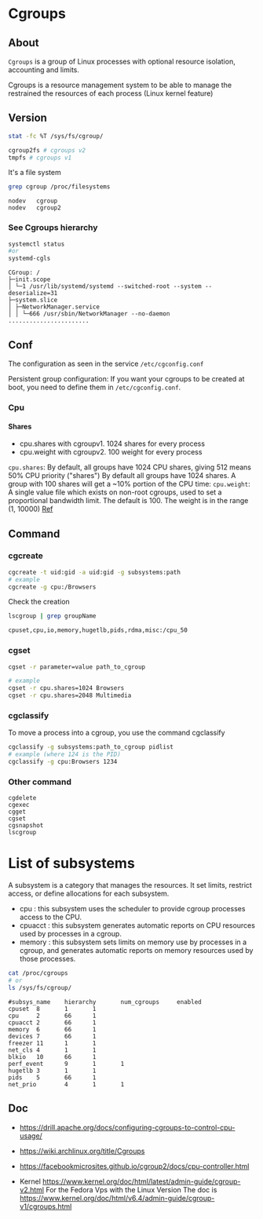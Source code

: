 # Cgroups
## About
`Cgroups` is a group of Linux processes with optional resource isolation, accounting and limits.

Cgroups is a resource management system
 to be able to manage the restrained the resources of each process
 (Linux kernel feature)

## Version

```bash
stat -fc %T /sys/fs/cgroup/
```
```bash
cgroup2fs # cgroups v2
tmpfs # cgroups v1
```

It's a file system
```bash
grep cgroup /proc/filesystems
```
```
nodev   cgroup
nodev   cgroup2
```

### See Cgroups hierarchy

```bash
systemctl status
#or
systemd-cgls
```
```
CGroup: /
├─init.scope
│ └─1 /usr/lib/systemd/systemd --switched-root --system --deserialize=31
├─system.slice
│ ├─NetworkManager.service
│ │ └─666 /usr/sbin/NetworkManager --no-daemon
.......................
```

## Conf
The configuration as seen in the service
  `/etc/cgconfig.conf`

Persistent group configuration: If you want your cgroups to be created at boot,
you need to define them in `/etc/cgconfig.conf`.


### Cpu
#### Shares

* cpu.shares with cgroupv1. 1024 shares for every process
* cpu.weight with cgroupv2. 100 weight for every process

`cpu.shares`: By default, all groups have 1024 CPU shares, giving 512 means 50%
  CPU priority ("shares") By default all groups have 1024 shares. A group with 100 shares will get a ~10% portion of the CPU time:
`cpu.weight`: A single value file which exists on non-root cgroups,
used to set a proportional bandwidth limit.
The default is 100. The weight is in the range (1, 10000)
[Ref](https://facebookmicrosites.github.io/cgroup2/docs/cpu-controller.html)

## Command



### cgcreate

```bash
cgcreate -t uid:gid -a uid:gid -g subsystems:path
# example
cgcreate -g cpu:/Browsers
```

Check the creation

```bash
lscgroup | grep groupName
```
```txt
cpuset,cpu,io,memory,hugetlb,pids,rdma,misc:/cpu_50
```

### cgset

```bash
cgset -r parameter=value path_to_cgroup

# example
cgset -r cpu.shares=1024 Browsers
cgset -r cpu.shares=2048 Multimedia
```


### cgclassify

To move a process into a cgroup, you use the command cgclassify

```bash
cgclassify -g subsystems:path_to_cgroup pidlist
# example (where 124 is the PID)
cgclassify -g cpu:Browsers 1234
```

### Other command
```
cgdelete
cgexec
cgget
cgset
cgsnapshot
lscgroup
```

# List of subsystems

A subsystem is a category that manages the resources.
It set limits, restrict access, or define allocations for each subsystem.

* cpu : this subsystem uses the scheduler to provide cgroup processes access to the CPU.
* cpuacct : this subsystem generates automatic reports on CPU resources used by processes in a cgroup.
* memory : this subsystem sets limits on memory use by processes in a cgroup, and generates automatic reports on memory resources used by those processes.


```bash
cat /proc/cgroups
# or
ls /sys/fs/cgroup/
```
```
#subsys_name    hierarchy       num_cgroups     enabled
cpuset  8       1       1
cpu     2       66      1
cpuacct 2       66      1
memory  6       66      1
devices 7       66      1
freezer 11      1       1
net_cls 4       1       1
blkio   10      66      1
perf_event      9       1       1
hugetlb 3       1       1
pids    5       66      1
net_prio        4       1       1
```


## Doc


* https://drill.apache.org/docs/configuring-cgroups-to-control-cpu-usage/
* https://wiki.archlinux.org/title/Cgroups

* https://facebookmicrosites.github.io/cgroup2/docs/cpu-controller.html

* Kernel https://www.kernel.org/doc/html/latest/admin-guide/cgroup-v2.html
For the Fedora Vps with the Linux Version
The doc is https://www.kernel.org/doc/html/v6.4/admin-guide/cgroup-v1/cgroups.html
